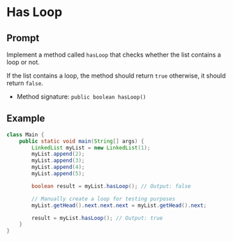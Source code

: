 # Has Loop

## Prompt

Implement a method called `hasLoop` that checks whether the list contains a loop or not.

If the list contains a loop, the method should return `true` otherwise, it should return `false`.

- Method signature: `public boolean hasLoop()`

## Example

```java
class Main {
    public static void main(String[] args) {
        LinkedList myList = new LinkedList(1);
        myList.append(2);
        myList.append(3);
        myList.append(4);
        myList.append(5);

        boolean result = myList.hasLoop(); // Output: false

        // Manually create a loop for testing purposes
        myList.getHead().next.next.next = myList.getHead().next;

        result = myList.hasLoop(); // Output: true   
    }
}
```